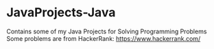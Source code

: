 # JavaProjects-Java
Contains some of my Java Projects for Solving Programming Problems
Some problems are from HackerRank: https://www.hackerrank.com/
